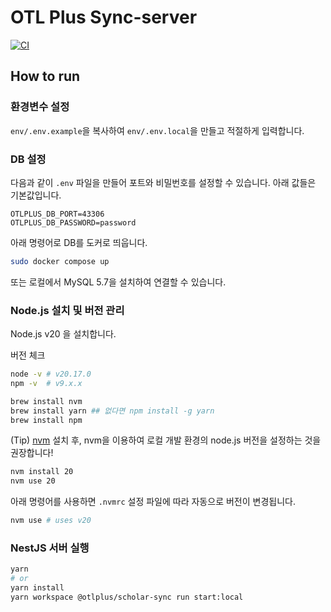 # OTL Plus Sync-server

[![CI](https://github.com/sparcs-kaist/otlplus-server/actions/workflows/ci.yml/badge.svg?branch=dev)](https://github.com/sparcs-kaist/otlplus-server/actions/workflows/ci.yml)

## How to run

### 환경변수 설정

`env/.env.example`을 복사하여 `env/.env.local`을 만들고 적절하게 입력합니다.

### DB 설정

다음과 같이 `.env` 파일을 만들어 포트와 비밀번호를 설정할 수 있습니다.
아래 값들은 기본값입니다.

```env
OTLPLUS_DB_PORT=43306
OTLPLUS_DB_PASSWORD=password
```

아래 명령어로 DB를 도커로 띄웁니다.

```sh
sudo docker compose up
```

또는 로컬에서 MySQL 5.7을 설치하여 연결할 수 있습니다.

### Node.js 설치 및 버전 관리

Node.js v20 을 설치합니다.

버전 체크

```bash
node -v # v20.17.0
npm -v  # v9.x.x
```

```bash
brew install nvm
brew install yarn ## 없다면 npm install -g yarn
brew install npm
```

(Tip) [nvm](https://github.com/nvm-sh/nvm) 설치 후, nvm을 이용하여 로컬 개발 환경의 node.js 버전을 설정하는 것을 권장합니다!

```bash
nvm install 20
nvm use 20
```

아래 명령어를 사용하면 `.nvmrc` 설정 파일에 따라 자동으로 버전이 변경됩니다.

```bash
nvm use # uses v20
```

### NestJS 서버 실행

```sh
yarn
# or
yarn install
yarn workspace @otlplus/scholar-sync run start:local
```
